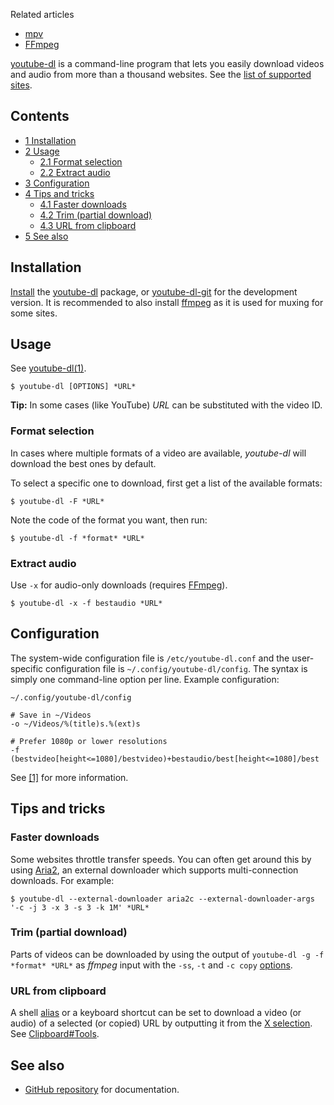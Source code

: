 Related articles

*   [mpv](/index.php/Mpv "Mpv")
*   [FFmpeg](/index.php/FFmpeg "FFmpeg")

[youtube-dl](https://youtube-dl.org/) is a command-line program that lets you easily download videos and audio from more than a thousand websites. See the [list of supported sites](https://github.com/rg3/youtube-dl/blob/master/docs/supportedsites.md).

## Contents

*   [1 Installation](#Installation)
*   [2 Usage](#Usage)
    *   [2.1 Format selection](#Format_selection)
    *   [2.2 Extract audio](#Extract_audio)
*   [3 Configuration](#Configuration)
*   [4 Tips and tricks](#Tips_and_tricks)
    *   [4.1 Faster downloads](#Faster_downloads)
    *   [4.2 Trim (partial download)](#Trim_.28partial_download.29)
    *   [4.3 URL from clipboard](#URL_from_clipboard)
*   [5 See also](#See_also)

## Installation

[Install](/index.php/Install "Install") the [youtube-dl](https://www.archlinux.org/packages/?name=youtube-dl) package, or [youtube-dl-git](https://aur.archlinux.org/packages/youtube-dl-git/) for the development version. It is recommended to also install [ffmpeg](https://www.archlinux.org/packages/?name=ffmpeg) as it is used for muxing for some sites.

## Usage

See [youtube-dl(1)](https://jlk.fjfi.cvut.cz/arch/manpages/man/youtube-dl.1).

```
$ youtube-dl [OPTIONS] *URL*

```

**Tip:** In some cases (like YouTube) *URL* can be substituted with the video ID.

### Format selection

In cases where multiple formats of a video are available, *youtube-dl* will download the best ones by default.

To select a specific one to download, first get a list of the available formats:

```
$ youtube-dl -F *URL*

```

Note the code of the format you want, then run:

```
$ youtube-dl -f *format* *URL*

```

### Extract audio

Use `-x` for audio-only downloads (requires [FFmpeg](/index.php/FFmpeg "FFmpeg")).

```
$ youtube-dl -x -f bestaudio *URL*

```

## Configuration

The system-wide configuration file is `/etc/youtube-dl.conf` and the user-specific configuration file is `~/.config/youtube-dl/config`. The syntax is simply one command-line option per line. Example configuration:

 `~/.config/youtube-dl/config` 
```
# Save in ~/Videos
-o ~/Videos/%(title)s.%(ext)s

# Prefer 1080p or lower resolutions
-f (bestvideo[height<=1080]/bestvideo)+bestaudio/best[height<=1080]/best
```

See [[1]](https://github.com/rg3/youtube-dl/blob/master/README.md#configuration) for more information.

## Tips and tricks

### Faster downloads

Some websites throttle transfer speeds. You can often get around this by using [Aria2](/index.php/Aria2 "Aria2"), an external downloader which supports multi-connection downloads. For example:

```
$ youtube-dl --external-downloader aria2c --external-downloader-args '-c -j 3 -x 3 -s 3 -k 1M' *URL*

```

### Trim (partial download)

Parts of videos can be downloaded by using the output of `youtube-dl -g -f *format* *URL*` as *ffmpeg* input with the `-ss`, `-t` and `-c copy` [options](http://ffmpeg.org/ffmpeg.html#Main-options).

### URL from clipboard

A shell [alias](/index.php/Alias "Alias") or a keyboard shortcut can be set to download a video (or audio) of a selected (or copied) URL by outputting it from the [X selection](https://en.wikipedia.org/wiki/X_Window_selection "wikipedia:X Window selection"). See [Clipboard#Tools](/index.php/Clipboard#Tools "Clipboard").

## See also

*   [GitHub repository](https://github.com/rg3/youtube-dl) for documentation.